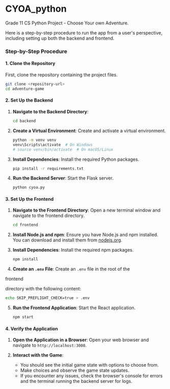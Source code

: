 # CYOA_python
Grade 11 CS Python Project - Choose Your own Adventure.

Here is a step-by-step procedure to run the app from a user's perspective, including setting up both the backend and frontend.

### Step-by-Step Procedure

#### 1. Clone the Repository

First, clone the repository containing the project files.

```sh
git clone <repository-url>
cd adventure-game
```

#### 2. Set Up the Backend

1. **Navigate to the Backend Directory**:
   ```sh
   cd backend
   ```

2. **Create a Virtual Environment**:
   Create and activate a virtual environment.
   ```sh
   python -m venv venv
   venv\Scripts\activate  # On Windows
   # source venv/bin/activate  # On macOS/Linux
   ```

3. **Install Dependencies**:
   Install the required Python packages.
   ```sh
   pip install -r requirements.txt
   ```

4. **Run the Backend Server**:
   Start the Flask server.
   ```sh
   python cyoa.py
   ```

#### 3. Set Up the Frontend

1. **Navigate to the Frontend Directory**:
   Open a new terminal window and navigate to the frontend directory.
   ```sh
   cd frontend
   ```

2. **Install Node.js and npm**:
   Ensure you have Node.js and npm installed. You can download and install them from [nodejs.org](https://nodejs.org/).

3. **Install Dependencies**:
   Install the required npm packages.
   ```sh
   npm install
   ```

4. **Create an `.env` File**:
   Create an `.env` file in the root of the 

frontend

 directory with the following content:
   ```sh
   echo SKIP_PREFLIGHT_CHECK=true > .env
   ```

5. **Run the Frontend Application**:
   Start the React application.
   ```sh
   npm start
   ```

#### 4. Verify the Application

1. **Open the Application in a Browser**:
   Open your web browser and navigate to `http://localhost:3000`.

2. **Interact with the Game**:
   - You should see the initial game state with options to choose from.
   - Make choices and observe the game state updates.
   - If you encounter any issues, check the browser's console for errors and the terminal running the backend server for logs.

